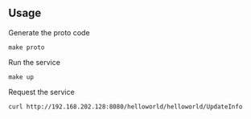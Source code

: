 ## Usage

Generate the proto code

```
make proto
```

Run the service

```
make up
```

Request the service

```
curl http://192.168.202.128:8080/helloworld/helloworld/UpdateInfo
```